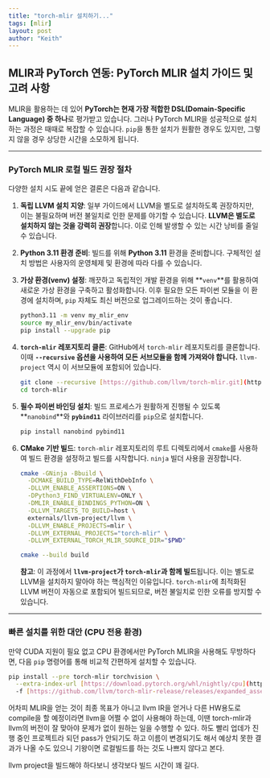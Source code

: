 ```yaml
---
title: "torch-mlir 설치하기..."
tags: [mlir]
layout: post
author: "Keith"
---
```


## **MLIR과 PyTorch 연동: PyTorch MLIR 설치 가이드 및 고려 사항**

MLIR을 활용하는 데 있어 **PyTorch는 현재 가장 적합한 DSL(Domain-Specific Language) 중 하나**로 평가받고 있습니다. 그러나 PyTorch MLIR을 성공적으로 설치하는 과정은 때때로 복잡할 수 있습니다. `pip`을 통한 설치가 원활한 경우도 있지만, 그렇지 않을 경우 상당한 시간을 소모하게 됩니다.

---

### **PyTorch MLIR 로컬 빌드 권장 절차**

다양한 설치 시도 끝에 얻은 결론은 다음과 같습니다.

1.  **독립 LLVM 설치 지양**: 일부 가이드에서 LLVM을 별도로 설치하도록 권장하지만, 이는 불필요하며 버전 불일치로 인한 문제를 야기할 수 있습니다. **LLVM은 별도로 설치하지 않는 것을 강력히 권장**합니다. 이로 인해 발생할 수 있는 시간 낭비를 줄일 수 있습니다.

2.  **Python 3.11 환경 준비**: 빌드를 위해 **Python 3.11** 환경을 준비합니다. 구체적인 설치 방법은 사용자의 운영체제 및 환경에 따라 다를 수 있습니다.

3.  **가상 환경(venv) 설정**: 깨끗하고 독립적인 개발 환경을 위해 **`venv`**를 활용하여 새로운 가상 환경을 구축하고 활성화합니다. 이후 필요한 모든 파이썬 모듈을 이 환경에 설치하며, `pip` 자체도 최신 버전으로 업그레이드하는 것이 좋습니다.

    ```bash
    python3.11 -m venv my_mlir_env
    source my_mlir_env/bin/activate
    pip install --upgrade pip
    ```

4.  **`torch-mlir` 레포지토리 클론**: GitHub에서 `torch-mlir` 레포지토리를 클론합니다. 이때 **`--recursive` 옵션을 사용하여 모든 서브모듈을 함께 가져와야 합니다.** `llvm-project` 역시 이 서브모듈에 포함되어 있습니다.

    ```bash
    git clone --recursive [https://github.com/llvm/torch-mlir.git](https://github.com/llvm/torch-mlir.git)
    cd torch-mlir
    ```

5.  **필수 파이썬 바인딩 설치**: 빌드 프로세스가 원활하게 진행될 수 있도록 **`nanobind`**와 **`pybind11`** 라이브러리를 `pip`으로 설치합니다.

    ```bash
    pip install nanobind pybind11
    ```

6.  **CMake 기반 빌드**: `torch-mlir` 레포지토리의 루트 디렉토리에서 `cmake`를 사용하여 빌드 환경을 설정하고 빌드를 시작합니다. `ninja` 빌더 사용을 권장합니다.

    ```bash
    cmake -GNinja -Bbuild \
      -DCMAKE_BUILD_TYPE=RelWithDebInfo \
      -DLLVM_ENABLE_ASSERTIONS=ON \
      -DPython3_FIND_VIRTUALENV=ONLY \
      -DMLIR_ENABLE_BINDINGS_PYTHON=ON \
      -DLLVM_TARGETS_TO_BUILD=host \
      externals/llvm-project/llvm \
      -DLLVM_ENABLE_PROJECTS=mlir \
      -DLLVM_EXTERNAL_PROJECTS="torch-mlir" \
      -DLLVM_EXTERNAL_TORCH_MLIR_SOURCE_DIR="$PWD"

    cmake --build build
    ```
    **참고**: 이 과정에서 **`llvm-project`가 `torch-mlir`과 함께 빌드**됩니다. 이는 별도로 LLVM을 설치하지 말아야 하는 핵심적인 이유입니다. `torch-mlir`에 최적화된 LLVM 버전이 자동으로 포함되어 빌드되므로, 버전 불일치로 인한 오류를 방지할 수 있습니다.

---

### **빠른 설치를 위한 대안 (CPU 전용 환경)**

만약 CUDA 지원이 필요 없고 CPU 환경에서만 PyTorch MLIR을 사용해도 무방하다면, 다음 `pip` 명령어를 통해 비교적 간편하게 설치할 수 있습니다.

```bash
pip install --pre torch-mlir torchvision \
  --extra-index-url [https://download.pytorch.org/whl/nightly/cpu](https://download.pytorch.org/whl/nightly/cpu) \
  -f [https://github.com/llvm/torch-mlir-release/releases/expanded_assets/dev-wheels](https://github.com/llvm/torch-mlir-release/releases/expanded_assets/dev-wheels)
```

어차피 MLIR을 얻는 것이 최종 목표가 아니고 llvm IR을 얻거나 다른 HW용도로 compile을 할 예정이라면 llvm을 어쩔 수 없이 사용해야 하는데, 이땐 torch-mlir과 llvm의 버전이 잘 맞아야 문제가 없이 원하는 일을 수행할 수 있다. 하도 빨리 업데가 진행 중인 프로젝트라 되던 pass가 안되기도 하고 이름이 변경되기도 해서 예상치 못한 결과가 나올 수도 있으니 기왕이면 로컬빌드를 하는 것도 나쁘지 않다고 본다.

llvm project을 빌드해야 하다보니 생각보다 빌드 시간이 꽤 길다.
